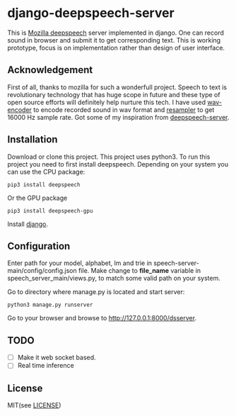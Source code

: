 # django-deepspeech-server
This is [Mozilla deepspeech](https://github.com/mozilla/DeepSpeech) server implemented in django. One can record sound in browser and submit it to get corresponding text. This is working prototype, focus is on implementation rather than design of user interface.

## Acknowledgement
First of all, thanks to mozilla for such a wonderfull project. Speech to text is revolutionary technology that has huge scope in future and these type of open source efforts will definitely help nurture this tech.
I have used [wav-encoder](https://github.com/higuma/wav-audio-encoder-js) to encode recorded sound in wav format and [resampler](https://gist.github.com/frequent/34313277a46d5fb050f94a3769804287) to get 16000 Hz sample rate. Got some of my inspiration from [deepspeech-server](https://github.com/MainRo/deepspeech-server).

## Installation
Download or clone this project. This project uses python3. To run this project you need to first install deepspeech. Depending on your system you can use the CPU package:

    pip3 install deepspeech

Or the GPU package

    pip3 install deepspeech-gpu
    
Install [django](https://www.djangoproject.com/download/).

## Configuration
Enter path for your model, alphabet, lm and trie in speech-server-main/config/config.json file. Make change to **file_name** variable in speech_server_main/views.py, to match some valid path on your system.

Go to directory where manage.py is located and start server:

    python3 manage.py runserver
    
Go to your browser and browse to http://127.0.0.1:8000/dsserver.

## TODO
- [ ] Make it web socket based.
- [ ] Real time inference

## License
MIT(see [LICENSE](https://github.com/sci472bmt/django-deepspeech-server/blob/master/LICENSE))

